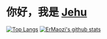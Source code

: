 
#  你好，我是 [Jehu](https://github.com/666greatChina888)

[![Top Langs](https://github-readme-stats.vercel.app/api/top-langs/?username=666greatChina888&layout=compact&hide_title=true&hide_border=true&theme=onedark)](https://www.ermao.net)
[![ErMaozi's github stats](https://github-readme-stats.vercel.app/api?username=666greatChina888&hide=issues&show_icons=true&line_height=24&hide_title=true&hide_border=true&theme=onedark)](https://www.ermao.net)
